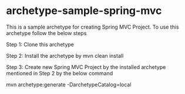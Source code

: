 # archetype-sample-spring-mvc
This is a sample archetype for creating Spring MVC Project. To use this archetype follow the below steps 

Step 1: Clone this archetype 

Step 2: Install the archetype by mvn clean install 

Step 3: Create new Spring MVC Project by the installed archetype mentioned in Step 2 by the below command 

mvn archetype:generate -DarchetypeCatalog=local
